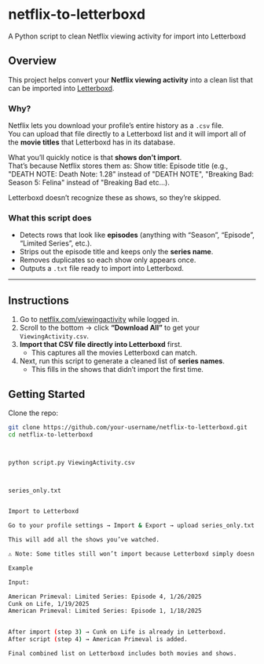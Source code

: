 # netflix-to-letterboxd
A Python script to clean Netflix viewing activity for import into Letterboxd

## Overview
This project helps convert your **Netflix viewing activity** into a clean list that can be imported into [Letterboxd](https://letterboxd.com).

### Why?
Netflix lets you download your profile’s entire history as a `.csv` file.  
You can upload that file directly to a Letterboxd list and it will import all of the **movie titles** that Letterboxd has in its database.  

What you’ll quickly notice is that **shows don’t import**.  
That’s because Netflix stores them as:  Show title: Episode title  (e.g., "DEATH NOTE: Death Note: 1.28" instead of "DEATH NOTE", "Breaking Bad: Season 5: Felina" instead of "Breaking Bad etc...).

Letterboxd doesn’t recognize these as shows, so they’re skipped.  

### What this script does
- Detects rows that look like **episodes** (anything with “Season”, “Episode”, “Limited Series”, etc.).
- Strips out the episode title and keeps only the **series name**.
- Removes duplicates so each show only appears once.
- Outputs a `.txt` file ready to import into Letterboxd.

---

## Instructions

1. Go to [netflix.com/viewingactivity](https://www.netflix.com/viewingactivity) while logged in.  
2. Scroll to the bottom → click **“Download All”** to get your `ViewingActivity.csv`.  
3. **Import that CSV file directly into Letterboxd** first.  
   - This captures all the movies Letterboxd can match.  
4. Next, run this script to generate a cleaned list of **series names**.  
   - This fills in the shows that didn’t import the first time.  

## Getting Started

Clone the repo:
```bash
git clone https://github.com/your-username/netflix-to-letterboxd.git
cd netflix-to-letterboxd



python script.py ViewingActivity.csv



series_only.txt


Import to Letterboxd

Go to your profile settings → Import & Export → upload series_only.txt.

This will add all the shows you’ve watched.

⚠️ Note: Some titles still won’t import because Letterboxd simply doesn’t have them in its database.

Example

Input:

American Primeval: Limited Series: Episode 4, 1/26/2025
Cunk on Life, 1/19/2025
American Primeval: Limited Series: Episode 1, 1/18/2025


After import (step 3) → Cunk on Life is already in Letterboxd.
After script (step 4) → American Primeval is added.

Final combined list on Letterboxd includes both movies and shows.




